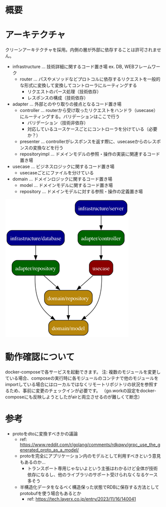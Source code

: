 # 概要

# アーキテクチャ
クリーンアーキテクチャを採用。内側の層が外部に依存することは許可されません。

- infrastructure ... 技術詳細に関するコード置き場 ex. DB, WEBフレームワーク
  - router ... パスやメソッドなどプロトコルに依存するリクエストを一般的な形式に変換して変換してコントローラにルーティングする
    - リクエストのパース処理（技術依存）
    - レスポンスの構成（技術依存）
- adapter ... 外部とのやり取りの接点となるコード置き場
  - controller ... routerから受け取ったリクエストをハンドラ（usecase）にルーティングする。バリデーションはここで行う
    - バリデーション（技術非依存）
    - 対応しているユースケースごとにコントローラを分けている（必要か？）
  - presenter ... controllerがレスポンスを返す際に、usecaseからのレスポンスの変換などを行う
  - repositoryimpl ... ドメインモデルの参照・操作の実装に関連するコード置き場
- usecase ... ビジネスロジックに関するコード置き場
    - usecaseごとにファイルを分けている
- domain ... ドメインロジックに関するコード置き場
  - model ... ドメインモデルに関するコード置き場
  - repository ... ドメインモデルに対する参照・操作の定義置き場

![sampleのアーキテクチャ図](sample/docs/graph/deps.png)

# 動作確認について
docker-composeで各サービスを起動できます。
注: 複数のモジュールを変更している場合、composeの実行時に各モジュールのコンテナで他のモジュールをimportしている場合にはローカルではなくリモートリポジトリの状況を参照するため、事前に変更のチェックインが必要です。
（go.workの設定をdocker-composeにも反映しようとしたがairと両立させるのが難しくて断念）

# 参考
- protoをdtoに変換すべきかの議論
  - ref: https://www.reddit.com/r/golang/comments/rdkqwv/grpc_use_the_generated_proto_as_a_model/
  - protoを完全にアプリケーション内のモデルとして利用すべきという意見もあるのか...
    - トランスポート専用じゃないよという主張はわかるけど全体が技術依存になるし、他のライブラリのサポート受けられなくなるケース多そう
  - 半構造化データをなるべく構造保った状態でRDBに保存する方法としてprotobufを使う場合もあるとか
    - ref: https://tech.layerx.co.jp/entry/2023/11/16/140041
